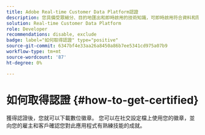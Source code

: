 ```yaml
---
title: Adobe Real-time Customer Data Platform認證
description: 您具備受眾細分、目的地匯出和即時啟用的技術知識，可即時啟用符合資料和隱私權法規、客戶資料平台(CDP)和Adobe Experience Platform知識的統一設定檔。
solution: Real-time Customer Data Platform
role: Developer
recommendations: disable, exclude
badge: label="如何取得認證" type="positive"
source-git-commit: 6347bf4e33aa26a8450a86b7ee5341cd975a07b9
workflow-type: tm+mt
source-wordcount: '87'
ht-degree: 0%

---
```


# 如何取得認證 {#how-to-get-certified}

獲得認證後，您就可以下載數位徽章。 您可以在社交設定檔上使用您的徽章，並向您的雇主和客戶確認您對此應用程式有熟練技能的成就。
